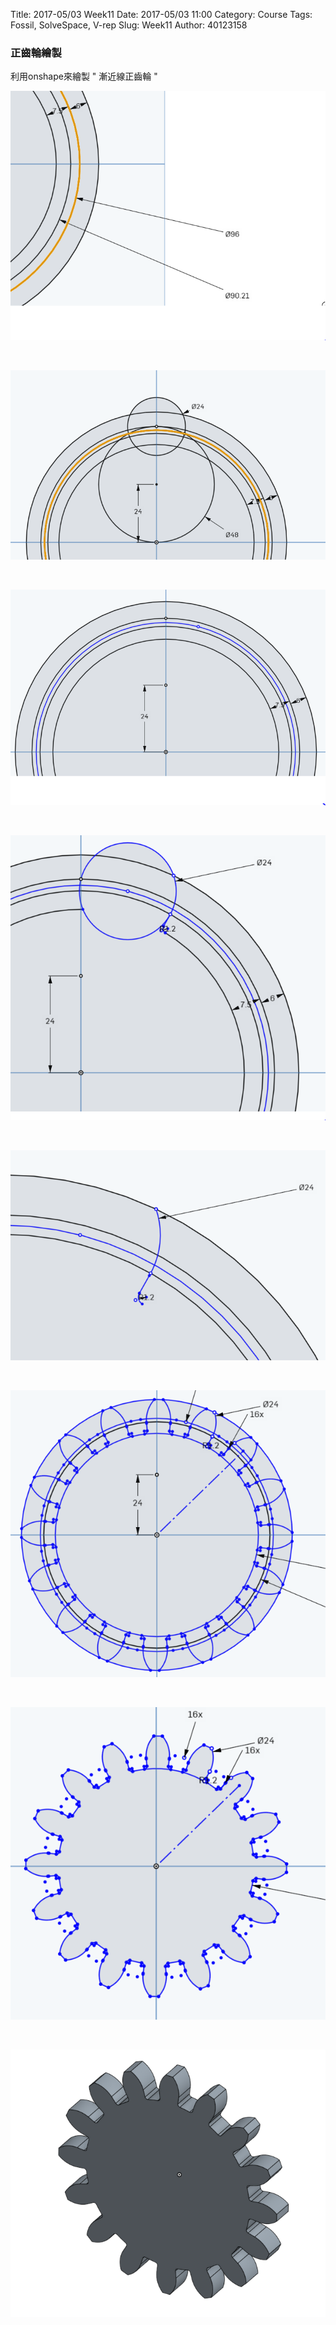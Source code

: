 Title: 2017-05/03 Week11
Date: 2017-05/03 11:00
Category: Course
Tags: Fossil, SolveSpace, V-rep
Slug: Week11
Author: 40123158

<h3>正齒輪繪製</h3>
<p>利用onshape來繪製 " 漸近線正齒輪 "
<p><img src="https://github.com/40123158/2017springcd_hw/blob/gh-pages/photo/received_1364718136946445.png?raw=true"></p>
<br> 
<p><img src="https://github.com/40123158/2017springcd_hw/blob/gh-pages/photo/received_1364718133613112.png?raw=true"></p>
<br> 
<p><img src="https://github.com/40123158/2017springcd_hw/blob/gh-pages/photo/received_1364718126946446.png?raw=true"></p>
<br> 
<p><img src="https://github.com/40123158/2017springcd_hw/blob/gh-pages/photo/received_1364718140279778.png?raw=true"></p>
<br> 
<p><img src="https://github.com/40123158/2017springcd_hw/blob/gh-pages/photo/received_1364718143613111.png?raw=true"></p>
<br> 
<p><img src="https://github.com/40123158/2017springcd_hw/blob/gh-pages/photo/received_1364718146946444.png?raw=true"></p>
<br>
<p><img src="https://github.com/40123158/2017springcd_hw/blob/gh-pages/photo/received_1364718123613113.png?raw=true"></p>
<br>
<p><img src="https://github.com/40123158/2017springcd_hw/blob/gh-pages/photo/received_1364718130279779.png?raw=true"></p>
<br>